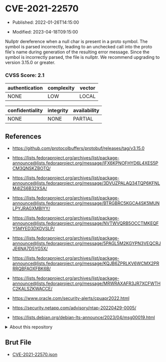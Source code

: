 # CVE-2021-22570

- Published: 2022-01-26T14:15:00

- Modified: 2023-04-18T09:15:00

Nullptr dereference when a null char is present in a proto symbol. The symbol is parsed incorrectly, leading to an unchecked call into the proto file's name during generation of the resulting error message. Since the symbol is incorrectly parsed, the file is nullptr. We recommend upgrading to version 3.15.0 or greater.

### CVSS Score: **2.1**

| authentication | complexity | vector |
| --- | --- | --- |
| NONE | LOW | LOCAL |

| confidentiality | integrity | availability |
| --- | --- | --- |
| NONE | NONE | PARTIAL |

## References

* https://github.com/protocolbuffers/protobuf/releases/tag/v3.15.0

* https://lists.fedoraproject.org/archives/list/package-announce@lists.fedoraproject.org/message/IFX6KPNOFHYD6L4XES5PCM3QNSKZBOTQ/

* https://lists.fedoraproject.org/archives/list/package-announce@lists.fedoraproject.org/message/3DVUZPALAQ34TQP6KFNLM4IZS6B32XSA/

* https://lists.fedoraproject.org/archives/list/package-announce@lists.fedoraproject.org/message/BTRGBRC5KGCA4SK5MUNLPYJRAGXMBIYY/

* https://lists.fedoraproject.org/archives/list/package-announce@lists.fedoraproject.org/message/NVTWVQRB5OCCTMKEQFY5MYED3DXDVSLP/

* https://lists.fedoraproject.org/archives/list/package-announce@lists.fedoraproject.org/message/5PAGL5M2KGYPN3VEQCRJJE6NA7D5YG5X/

* https://lists.fedoraproject.org/archives/list/package-announce@lists.fedoraproject.org/message/KQJB6ZPRLKV6WCMX2PRRRQBFAOXFBK6B/

* https://lists.fedoraproject.org/archives/list/package-announce@lists.fedoraproject.org/message/MRWRAXAFR3JR7XCFWTHC2KALSZKWACCE/

* https://www.oracle.com/security-alerts/cpuapr2022.html

* https://security.netapp.com/advisory/ntap-20220429-0005/

* https://lists.debian.org/debian-lts-announce/2023/04/msg00019.html

<details>
<summary>About this repository</summary> 

  This repository is part of the project [Live Hack CVE](https://github.com/Live-Hack-CVE). Main website can be found [www.live-hack.org](https://www.live-hack.org) 
  
  Made by [Sn0wAlice](https://github.com/Sn0wAlice) for the people that care about security and need to have a feed of the latest CVEs. Hope you enjoy it, don't forget to star the repo and follow me on [Twitter](https://twitter.com/Sn0wAlice) and [Github](https://github.com/Sn0wAlice). And that is my [personnal website](https://www.alice-snow.me/)

  - [Home Page](https://github.com/Live-Hack-CVE)
  - [Framework](https://github.com/Live-Hack-CVE/cve-framework)
  - [CVE database](https://github.com/Live-Hack-CVE/full_database)
  - [Changelog](https://github.com/Live-Hack-CVE/Changelog)
</details>

## Brut File

* [CVE-2021-22570.json](https://raw.githubusercontent.com/Live-Hack-CVE/full_database/main/cves/2021/CVE-2021-22570.json)

